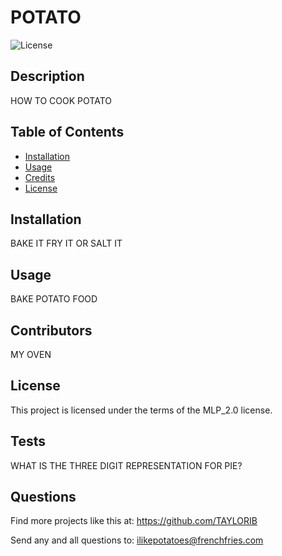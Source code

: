 # POTATO

![License](https://img.shields.io/badge/License-MLP_2.0-blue.svg)

## Description

HOW TO COOK POTATO

## Table of Contents

- [Installation](#installation)
- [Usage](#usage)
- [Credits](#credits)
- [License](#license)

## Installation

BAKE IT FRY IT OR SALT IT

## Usage

BAKE POTATO FOOD

## Contributors

MY OVEN

## License

This project is licensed under the terms of the MLP_2.0 license.

## Tests

WHAT IS THE THREE DIGIT REPRESENTATION FOR PIE?

## Questions 

Find more projects like this at: https://github.com/TAYLORIB

Send any and all questions to: ilikepotatoes@frenchfries.com
    
